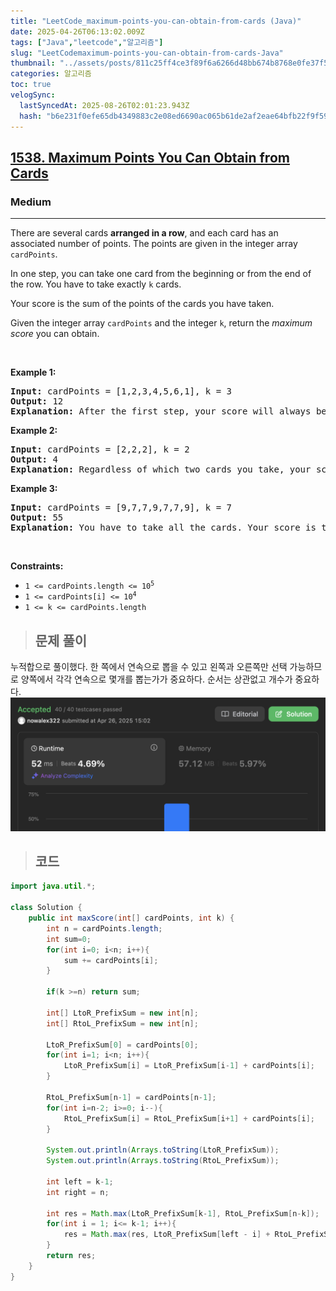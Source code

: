```yaml
---
title: "LeetCode_maximum-points-you-can-obtain-from-cards (Java)"
date: 2025-04-26T06:13:02.009Z
tags: ["Java","leetcode","알고리즘"]
slug: "LeetCodemaximum-points-you-can-obtain-from-cards-Java"
thumbnail: "../assets/posts/811c25ff4ce3f89f6a6266d48bb674b8768e0fe37f5d70d6c0c0bedff5f16d86.png"
categories: 알고리즘
toc: true
velogSync:
  lastSyncedAt: 2025-08-26T02:01:23.943Z
  hash: "b6e231f0efe65db4349883c2e08ed6690ac065b61de2af2eae64bfb22f9f5938"
---
```


<h2><a href="https://leetcode.com/problems/maximum-points-you-can-obtain-from-cards">1538. Maximum Points You Can Obtain from Cards</a></h2><h3>Medium</h3><hr><p>There are several cards <strong>arranged in a row</strong>, and each card has an associated number of points. The points are given in the integer array <code>cardPoints</code>.</p>

<p>In one step, you can take one card from the beginning or from the end of the row. You have to take exactly <code>k</code> cards.</p>

<p>Your score is the sum of the points of the cards you have taken.</p>

<p>Given the integer array <code>cardPoints</code> and the integer <code>k</code>, return the <em>maximum score</em> you can obtain.</p>

<p>&nbsp;</p>
<p><strong class="example">Example 1:</strong></p>

<pre>
<strong>Input:</strong> cardPoints = [1,2,3,4,5,6,1], k = 3
<strong>Output:</strong> 12
<strong>Explanation:</strong> After the first step, your score will always be 1. However, choosing the rightmost card first will maximize your total score. The optimal strategy is to take the three cards on the right, giving a final score of 1 + 6 + 5 = 12.
</pre>

<p><strong class="example">Example 2:</strong></p>

<pre>
<strong>Input:</strong> cardPoints = [2,2,2], k = 2
<strong>Output:</strong> 4
<strong>Explanation:</strong> Regardless of which two cards you take, your score will always be 4.
</pre>

<p><strong class="example">Example 3:</strong></p>

<pre>
<strong>Input:</strong> cardPoints = [9,7,7,9,7,7,9], k = 7
<strong>Output:</strong> 55
<strong>Explanation:</strong> You have to take all the cards. Your score is the sum of points of all cards.
</pre>

<p>&nbsp;</p>
<p><strong>Constraints:</strong></p>

<ul>
	<li><code>1 &lt;= cardPoints.length &lt;= 10<sup>5</sup></code></li>
	<li><code>1 &lt;= cardPoints[i] &lt;= 10<sup>4</sup></code></li>
	<li><code>1 &lt;= k &lt;= cardPoints.length</code></li>
</ul>

> ## 문제 풀이

누적합으로 풀이했다. 한 쪽에서 연속으로 뽑을 수 있고 왼쪽과 오른쪽만 선택 가능하므로 양쪽에서 각각 연속으로 몇개를 뽑는가가 중요하다. 순서는 상관없고 개수가 중요하다.
![](/assets/posts/811c25ff4ce3f89f6a6266d48bb674b8768e0fe37f5d70d6c0c0bedff5f16d86.png)

> ## 코드

```java
import java.util.*;

class Solution {
    public int maxScore(int[] cardPoints, int k) {
        int n = cardPoints.length;
        int sum=0;
        for(int i=0; i<n; i++){
            sum += cardPoints[i];
        }

        if(k >=n) return sum;

        int[] LtoR_PrefixSum = new int[n];
        int[] RtoL_PrefixSum = new int[n];

        LtoR_PrefixSum[0] = cardPoints[0];
        for(int i=1; i<n; i++){
            LtoR_PrefixSum[i] = LtoR_PrefixSum[i-1] + cardPoints[i];
        }

        RtoL_PrefixSum[n-1] = cardPoints[n-1];
        for(int i=n-2; i>=0; i--){
            RtoL_PrefixSum[i] = RtoL_PrefixSum[i+1] + cardPoints[i];
        }

        System.out.println(Arrays.toString(LtoR_PrefixSum));
        System.out.println(Arrays.toString(RtoL_PrefixSum));

        int left = k-1;
        int right = n;

        int res = Math.max(LtoR_PrefixSum[k-1], RtoL_PrefixSum[n-k]);
        for(int i = 1; i<= k-1; i++){
            res = Math.max(res, LtoR_PrefixSum[left - i] + RtoL_PrefixSum[right - i]);
        }
        return res;
    }
}
```